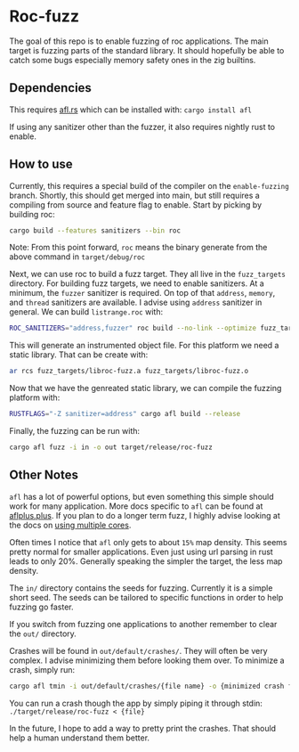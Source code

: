 # Roc-fuzz

The goal of this repo is to enable fuzzing of roc applications.
The main target is fuzzing parts of the standard library.
It should hopefully be able to catch some bugs especially memory safety ones in the zig builtins.

## Dependencies

This requires [afl.rs](https://github.com/rust-fuzz/afl.rs) which can be installed with: `cargo install afl`

If using any sanitizer other than the fuzzer, it also requires nightly rust to enable.

## How to use

Currently, this requires a special build of the compiler on the `enable-fuzzing` branch.
Shortly, this should get merged into main, but still requires a compiling from source and feature flag to enable.
Start by picking by building roc:
```sh
cargo build --features sanitizers --bin roc
```

Note: From this point forward, `roc` means the binary generate from the above command in `target/debug/roc`


Next, we can use roc to build a fuzz target. They all live in the `fuzz_targets` directory.
For building fuzz targets, we need to enable sanitizers. At a minimum, the `fuzzer` sanitizer is required.
On top of that `address`, `memory`, and `thread` sanitizers are available. I advise using `address` sanitizer in general.
We can build `listrange.roc` with:
```sh
ROC_SANITIZERS="address,fuzzer" roc build --no-link --optimize fuzz_targets/listrange.roc
````

This will generate an instrumented object file. For this platform we need a static library.
That can be create with:
```sh
ar rcs fuzz_targets/libroc-fuzz.a fuzz_targets/libroc-fuzz.o
```

Now that we have the genreated static library, we can compile the fuzzing platform with:
```sh
RUSTFLAGS="-Z sanitizer=address" cargo afl build --release
```

Finally, the fuzzing can be run with:
```sh
cargo afl fuzz -i in -o out target/release/roc-fuzz
```

## Other Notes

`afl` has a lot of powerful options, but even something this simple should work for many application.
More docs specific to `afl` can be found at [aflplus.plus](https://aflplus.plus/).
If you plan to do a longer term fuzz, I highly advise looking at the docs on [using multiple cores](https://aflplus.plus/docs/fuzzing_in_depth/#c-using-multiple-cores).

Often times I notice that `afl` only gets to about `15%` map density.
This seems pretty normal for smaller applications. Even just using url parsing in rust leads to only 20%.
Generally speaking the simpler the target, the less map density.

The `in/` directory contains the seeds for fuzzing. Currently it is a simple short seed.
The seeds can be tailored to specific functions in order to help fuzzing go faster.

If you switch from fuzzing one applications to another remember to clear the `out/` directory.

Crashes will be found in `out/default/crashes/`.
They will often be very complex. I advise minimizing them before looking them over.
To minimize a crash, simply run:
```sh
cargo afl tmin -i out/default/crashes/{file name} -o {minimized crash file} target/release/roc-fuzz
```

You can run a crash though the app by simply piping it through stdin: `./target/release/roc-fuzz < {file}`

In the future, I hope to add a way to pretty print the crashes. That should help a human understand them better.
